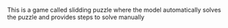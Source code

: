 This is a game called slidding puzzle where the model automatically solves the puzzle and provides steps to solve manually 

